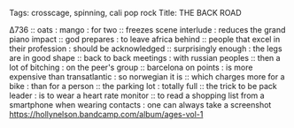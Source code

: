 Tags: crosscage, spinning, cali pop rock
Title: THE BACK ROAD
  
∆736 :: oats : mango : for two :: freezes scene interlude : reduces the grand piano impact :: god prepares : to leave africa behind :: people that excel in their profession : should be acknowledged :: surprisingly enough : the legs are in good shape :: back to back meetings : with russian peoples :: then a lot of bitching : on the peer's group :: barcelona on points : is more expensive than transatlantic : so norwegian it is :: which charges more for a bike : than for a person :: the parking lot : totally full :: the trick to be pack leader : is to wear a heart rate monitor :: to read a shopping list from a smartphone when wearing contacts : one can always take a screenshot
<https://hollynelson.bandcamp.com/album/ages-vol-1>